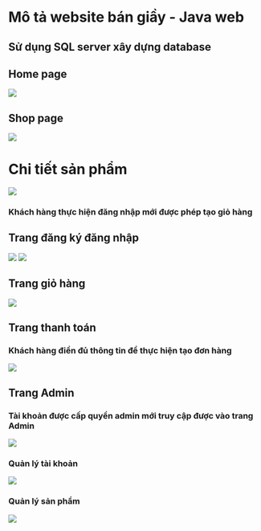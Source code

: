 # Mô tả website bán giầy - Java web
## Sử dụng SQL server xây dựng database

## Home page
![](pic/home.png)
## Shop page
![](pic/shop.png)
# Chi tiết sản phẩm
![](pic/chitiet.png)
### Khách hàng thực hiện đăng nhập mới được phép tạo giỏ hàng
## Trang đăng ký đăng nhập
![](pic/login.png)
![](pic/register.png)
## Trang giỏ hàng
![](pic/giohang.png)
## Trang thanh toán
### Khách hàng điền đủ thông tin để thực hiện tạo đơn hàng
![](pic/dathang.png)
## Trang Admin
### Tài khoản được cấp quyền admin mới truy cập được vào trang Admin
![](pic/adminpage.png)
### Quản lý tài khoản
![](pic/qltk.png)
### Quản lý sản phẩm
![](pic/qlsp.png)